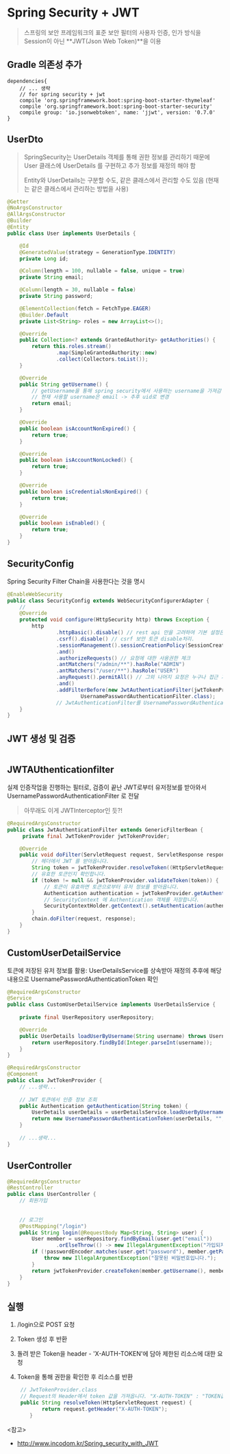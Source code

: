# Spring Security + JWT

> 스프링의 보안 프레임워크의 표준 보안 필터의 사용자 인증, 인가 방식을 Session이 아닌 **JWT(Json Web Token)**을 이용



## Gradle 의존성 추가

```
dependencies{
	// ... 생략
	// for spring security + jwt
	compile 'org.springframework.boot:spring-boot-starter-thymeleaf'
	compile 'org.springframework.boot:spring-boot-starter-security'
    compile group: 'io.jsonwebtoken', name: 'jjwt', version: '0.7.0'
}
```



## UserDto

> SpringSecurity는 UserDetails 객체를 통해 권한 정보를 관리하기 때문에 User 클래스에 UserDetails 를 구현하고 추가 정보를 재정의 해야 함
>
> Entity와 UserDetails는 구분할 수도, 같은 클래스에서 관리할 수도 있음 (현재는 같은 클래스에서 관리하는 방법을 사용)

```java
@Getter
@NoArgsConstructor
@AllArgsConstructor
@Builder
@Entity
public class User implements UserDetails {

    @Id
    @GeneratedValue(strategy = GenerationType.IDENTITY)
    private Long id;

    @Column(length = 100, nullable = false, unique = true)
    private String email;

    @Column(length = 30, nullable = false)
    private String password;

    @ElementCollection(fetch = FetchType.EAGER)
    @Builder.Default
    private List<String> roles = new ArrayList<>();

    @Override
    public Collection<? extends GrantedAuthority> getAuthorities() {
        return this.roles.stream()
                .map(SimpleGrantedAuthority::new)
                .collect(Collectors.toList());
    }

    @Override
    public String getUsername() {
        // getUsername을 통해 spring security에서 사용하는 username을 가져감
        // 현재 사용할 username은 email -> 추후 uid로 변경
        return email;
    }

    @Override
    public boolean isAccountNonExpired() {
        return true;
    }

    @Override
    public boolean isAccountNonLocked() {
        return true;
    }

    @Override
    public boolean isCredentialsNonExpired() {
        return true;
    }

    @Override
    public boolean isEnabled() {
        return true;
    }
}
```



## SecurityConfig

Spring Security Filter Chain을 사용한다는 것을 명시

```java
@EnableWebSecurity
public class SecurityConfig extends WebSecurityConfigurerAdapter {
    //
    @Override
    protected void configure(HttpSecurity http) throws Exception {
    	http
                .httpBasic().disable() // rest api 만을 고려하여 기본 설정은 해제
                .csrf().disable() // csrf 보안 토큰 disable처리.
                .sessionManagement().sessionCreationPolicy(SessionCreationPolicy.STATELESS) // 토큰 기반 인증이므로 세션 사용하지 않음
                .and()
                .authorizeRequests() // 요청에 대한 사용권한 체크
                .antMatchers("/admin/**").hasRole("ADMIN")
                .antMatchers("/user/**").hasRole("USER")
                .anyRequest().permitAll() // 그외 나머지 요청은 누구나 접근 가능
                .and()
                .addFilterBefore(new JwtAuthenticationFilter(jwtTokenProvider),
                        UsernamePasswordAuthenticationFilter.class);
                // JwtAuthenticationFilter를 UsernamePasswordAuthenticationFilter 전에 넣는다
    }
}
```



## JWT 생성 및 검증

```

```



## JWTAUthenticationfilter

실제 인증작업을 진행하는 필터로, 검증이 끝난 JWT로부터 유저정보를 받아와서 UsernamePasswordAuthenticationFilter 로 전달

> 아무래도 이게 JWTInterceptor인 듯?!

```java
@RequiredArgsConstructor
public class JwtAuthenticationFilter extends GenericFilterBean {
	 private final JwtTokenProvider jwtTokenProvider;

    @Override
    public void doFilter(ServletRequest request, ServletResponse response, FilterChain chain) throws IOException, ServletException {
        // 헤더에서 JWT 를 받아옵니다.
        String token = jwtTokenProvider.resolveToken((HttpServletRequest) request);
        // 유효한 토큰인지 확인합니다.
        if (token != null && jwtTokenProvider.validateToken(token)) {
            // 토큰이 유효하면 토큰으로부터 유저 정보를 받아옵니다.
            Authentication authentication = jwtTokenProvider.getAuthentication(token);
            // SecurityContext 에 Authentication 객체를 저장합니다.
            SecurityContextHolder.getContext().setAuthentication(authentication);
        }
        chain.doFilter(request, response);
    }
}
```



## CustomUserDetailService

토큰에 저장된 유저 정보를 활용: UserDetailsService를 상속받아 재정의
추후에 해당 내용으로 UsernamePasswordAuthenticationToken 확인

```java
@RequiredArgsConstructor
@Service
public class CustomUserDetailService implements UserDetailsService {
	
    private final UserRepository userRepository;

    @Override
    public UserDetails loadUserByUsername(String username) throws UsernameNotFoundException {
        return userRepository.findById(Integer.parseInt(username));
    }
}
```

```java
@RequiredArgsConstructor
@Component
public class JwtTokenProvider {
    // ...생략...
    
	// JWT 토큰에서 인증 정보 조회
    public Authentication getAuthentication(String token) {
        UserDetails userDetails = userDetailsService.loadUserByUsername(this.getUserPk(token));
        return new UsernamePasswordAuthenticationToken(userDetails, "", userDetails.getAuthorities());
    }
    
    // ...생략...
}
```





## UserController

```java
@RequiredArgsConstructor
@RestController
public class UserController {
    // 회원가입
    
    
    // 로그인
    @PostMapping("/login")
    public String login(@RequestBody Map<String, String> user) {
        User member = userRepository.findByEmail(user.get("email"))
                .orElseThrow(() -> new IllegalArgumentException("가입되지 않은 E-MAIL 입니다."));
        if (!passwordEncoder.matches(user.get("password"), member.getPassword())) {
            throw new IllegalArgumentException("잘못된 비밀번호입니다.");
        }
        return jwtTokenProvider.createToken(member.getUsername(), member.getRoles());
    }
}
```



## 실행

1. /login으로 POST 요청

2. Token 생성 후 반환

3. 돌려 받은 Token을 header - 'X-AUTH-TOKEN'에 담아 제한된 리소스에 대한 요청

4. Token을 통해 권한을 확인한 후 리소스를 반환

   ```java
   	// JwtTokenProvider.class
   	// Request의 Header에서 token 값을 가져옵니다. "X-AUTH-TOKEN" : "TOKEN값'
   	public String resolveToken(HttpServletRequest request) {
           return request.getHeader("X-AUTH-TOKEN");
       }
   ```

   



<참고>

* http://www.incodom.kr/Spring_security_with_JWT
